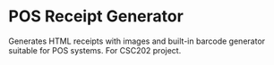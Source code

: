 # POS Receipt Generator #

Generates HTML receipts with images and built-in barcode generator suitable for POS systems.  For CSC202 project.
